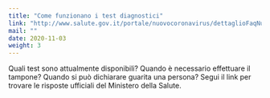 ```yaml
---
title: "Come funzionano i test diagnostici"
link: "http://www.salute.gov.it/portale/nuovocoronavirus/dettaglioFaqNuovoCoronavirus.jsp?lingua=italiano&id=234#2"
mail: ""
date: 2020-11-03
weight: 3
---
```


Quali test sono attualmente disponibili? Quando è necessario effettuare il tampone? Quando si può dichiarare guarita una persona?
Segui il link per trovare le risposte ufficiali del Ministero della Salute.

